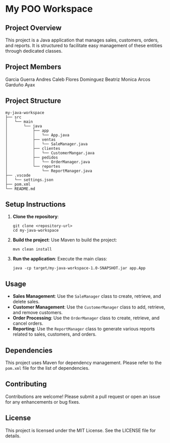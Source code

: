 # My POO Workspace

## Project Overview
This project is a Java application that manages sales, customers, orders, and reports. It is structured to facilitate easy management of these entities through dedicated classes.
## Project Members
Garcia Guerra Andres Caleb
Flores Dominguez Beatriz Monica
Arcos Garduño Ayax
## Project Structure
```
my-java-workspace
├── src
│   └── main
│       └── java
│           ├── app
│           │   └── App.java
│           ├── ventas
│           │   └── SaleManager.java
│           ├── clientes
│           │   └── CustomerMangar.java
│           ├── pedidos
│           │   └── OrderManager.java
│           └── reportes
│               └── ReportManager.java
├── .vscode
│   └── settings.json
├── pom.xml
└── README.md
```

## Setup Instructions
1. **Clone the repository**:
   ```
   git clone <repository-url>
   cd my-java-workspace
   ```

2. **Build the project**:
   Use Maven to build the project:
   ```
   mvn clean install
   ```

3. **Run the application**:
   Execute the main class:
   ```
   java -cp target/my-java-workspace-1.0-SNAPSHOT.jar app.App
   ```

## Usage
- **Sales Management**: Use the `SaleManager` class to create, retrieve, and delete sales.
- **Customer Management**: Use the `CustomerManager` class to add, retrieve, and remove customers.
- **Order Processing**: Use the `OrderManager` class to create, retrieve, and cancel orders.
- **Reporting**: Use the `ReportManager` class to generate various reports related to sales, customers, and orders.

## Dependencies
This project uses Maven for dependency management. Please refer to the `pom.xml` file for the list of dependencies.

## Contributing
Contributions are welcome! Please submit a pull request or open an issue for any enhancements or bug fixes.

## License
This project is licensed under the MIT License. See the LICENSE file for details.
